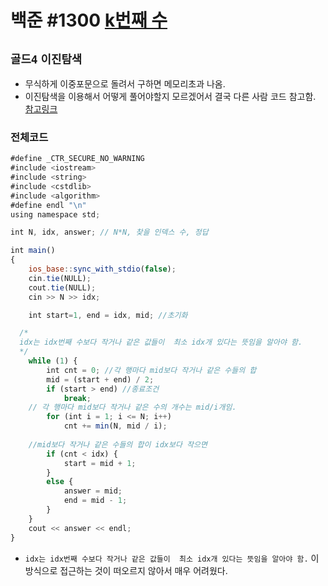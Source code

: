 # 백준 #1300 [k번째 수](https://www.acmicpc.net/problem/1300)
`골드4` `이진탐색`
---
- 무식하게 이중포문으로 돌려서 구하면 메모리초과 나옴.
- 이진탐색을 이용해서 어떻게 풀어야할지 모르겠어서 결국 다른 사람 코드 참고함. [참고링크](https://kbw1101.tistory.com/29)

### 전체코드
```jsx
#define _CTR_SECURE_NO_WARNING
#include <iostream>
#include <string>
#include <cstdlib>
#include <algorithm>
#define endl "\n"
using namespace std;

int N, idx, answer; // N*N, 찾을 인덱스 수, 정답

int main()
{
	ios_base::sync_with_stdio(false);
	cin.tie(NULL);
	cout.tie(NULL);
	cin >> N >> idx;

	int start=1, end = idx, mid; //초기화

  /*
  idx는 idx번째 수보다 작거나 같은 값들이  최소 idx개 있다는 뜻임을 알아야 함.
  */
	while (1) {
		int cnt = 0; //각 행마다 mid보다 작거나 같은 수들의 합
		mid = (start + end) / 2;
		if (start > end) //종료조건
			break;
    // 각 행마다 mid보다 작거나 같은 수의 개수는 mid/i개임.
		for (int i = 1; i <= N; i++) 
			cnt += min(N, mid / i);
		
    //mid보다 작거나 같은 수들의 합이 idx보다 작으면
		if (cnt < idx) { 
			start = mid + 1;
		}
		else {
			answer = mid;
			end = mid - 1;
		}
	}
	cout << answer << endl;
}
```
- `idx는 idx번째 수보다 작거나 같은 값들이  최소 idx개 있다는 뜻임을 알아야 함.` 이 방식으로 접근하는 것이 떠오르지 않아서 매우 어려웠다.
